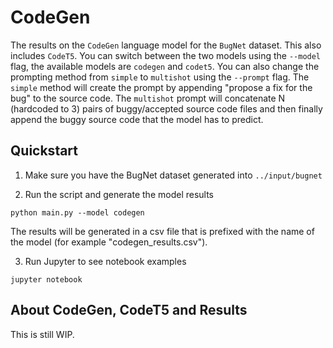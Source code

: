 # CodeGen

The results on the `CodeGen` language model for the `BugNet` dataset. This also
includes `CodeT5`. You can switch between the two models using the `--model`
flag, the available models are `codegen` and `codet5`. You can also change the
prompting method from `simple` to `multishot` using the `--prompt` flag. The
`simple` method will create the prompt by appending "propose a fix for the bug"
to the source code. The `multishot` prompt will concatenate N (hardcoded to 3)
pairs of buggy/accepted source code files and then finally append the buggy
source code that the model has to predict.

## Quickstart

1. Make sure you have the BugNet dataset generated into `../input/bugnet`

2. Run the script and generate the model results

```console
python main.py --model codegen
```

The results will be generated in a csv file that is prefixed with the name of
the model (for example "codegen_results.csv").

3. Run Jupyter to see notebook examples

```console
jupyter notebook
```

## About CodeGen, CodeT5 and Results

This is still WIP.

